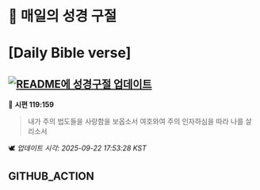 # 🙏 매일의 성경 구절
# [Daily Bible verse]
## [![README에 성경구절 업데이트](https://github.com/DONGSUKA/first_test/actions/workflows/update-readme-bible.yml/badge.svg)](https://github.com/DONGSUKA/first_test/actions/workflows/update-readme-bible.yml)
<!-- START_BIBLE_VERSE -->
📖 **시편 119:159**
> 내가 주의 법도들을 사랑함을 보옵소서 여호와여 주의 인자하심을 따라 나를 살리소서

🕊️ _업데이트 시각: 2025-09-22 17:53:28 KST_
  <!-- END_BIBLE_VERSE -->
## GITHUB_ACTION
